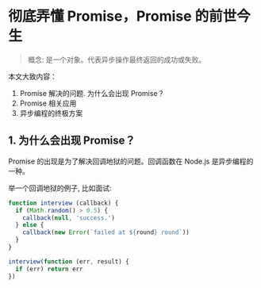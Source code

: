 # 彻底弄懂 Promise，Promise 的前世今生

> 概念: 是一个对象。代表异步操作最终返回的成功或失败。

本文大致内容：
1. Promise 解决的问题. 为什么会出现 Promise？
2. Promise 相关应用
3. 异步编程的终极方案

## 1. 为什么会出现 Promise？

Promise 的出现是为了解决回调地狱的问题。回调函数在 Node.js 是异步编程的一种。

举一个回调地狱的例子, 比如面试:
```javascript
function interview (callback) {
  if (Math.random() > 0.5) {
    callback(null, 'success.')
  } else {
    callback(new Error(`failed at ${round} round`))
  }
}

interview(function (err, result) {
  if (err) return err
})

```